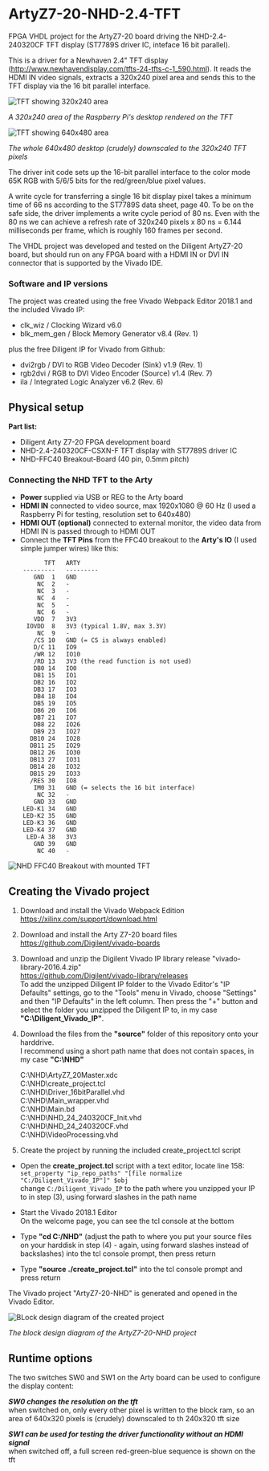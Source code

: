 # ArtyZ7-20-NHD-2.4-TFT
FPGA VHDL project for the ArtyZ7-20 board driving the NHD-2.4-240320CF TFT display (ST7789S driver IC, inteface 16 bit parallel).

This is a driver for a Newhaven 2.4" TFT display (http://www.newhavendisplay.com/tfts-24-tfts-c-1_590.html). It reads the HDMI IN video signals, extracts a 320x240 pixel area and sends this to the TFT display via the 16 bit parallel interface.

![TFT showing 320x240 area](/images/raspberry-desktop-320x240.jpg)

*A 320x240 area of the Raspberry Pi's desktop rendered on the TFT*

![TFT showing 640x480 area](/images/raspberry-desktop-640x480.jpg) 

*The whole 640x480 desktop (crudely) downscaled to the 320x240 TFT pixels*

The driver init code sets up the 16-bit parallel interface to the color mode 65K RGB with 5/6/5 bits for the red/green/blue pixel values.

A write cycle for transferring a single 16 bit display pixel takes a minimum time of 66 ns according to the ST7789S data sheet, page 40. To be on the safe side, the driver implements a write cycle period of 80 ns. Even with the 80 ns we can achieve a refresh rate of 320x240 pixels x 80 ns = 6.144 milliseconds per frame, which is roughly 160 frames per second.

The VHDL project was developed and tested on the Diligent ArtyZ7-20 board, but should run on any FPGA board with a HDMI IN or DVI IN connector that is supported by the Vivado IDE.

### Software and IP versions

The project was created using the free Vivado Webpack Editor 2018.1 and the included Vivado IP:

* clk_wiz / Clocking Wizard v6.0
* blk_mem_gen / Block Memory Generator v8.4 (Rev. 1)

plus the free Diligent IP for Vivado from Github:

* dvi2rgb / DVI to RGB Video Decoder (Sink) v1.9 (Rev. 1)
* rgb2dvi / RGB to DVI Video Encoder (Source) v1.4 (Rev. 7)
* ila / Integrated Logic Analyzer v6.2 (Rev. 6) 

## Physical setup

**Part list:**

* Diligent Arty Z7-20 FPGA development board
* NHD-2.4-240320CF-CSXN-F TFT display with ST7789S driver IC
* NHD-FFC40 Breakout-Board (40 pin, 0.5mm pitch)


### Connecting the NHD TFT to the Arty

* **Power** supplied via USB or REG to the Arty board
* **HDMI IN** connected to video source, max 1920x1080 @ 60 Hz (I used a Raspberry Pi for testing, resolution set to 640x480)
* **HDMI OUT (optional)** connected to external monitor, the video data from HDMI IN is passed through to HDMI OUT
* Connect the **TFT Pins** from the FFC40 breakout to the **Arty's IO** (I used simple jumper wires) like this:  
```
          TFT   ARTY  
    ---------   ---------   
       GND  1   GND  
        NC  2   -  
        NC  3   -    
        NC  4   -  
        NC  5   -   
        NC  6   -  
       VDD  7   3V3   
     IOVDD  8   3V3 (typical 1.8V, max 3.3V)   
        NC  9   -   
       /CS 10   GND (= CS is always enabled)   
       D/C 11   IO9   
       /WR 12   IO10   
       /RD 13   3V3 (the read function is not used)   
       DB0 14   IO0   
       DB1 15   IO1   
       DB2 16   IO2   
       DB3 17   IO3   
       DB4 18   IO4   
       DB5 19   IO5   
       DB6 20   IO6   
       DB7 21   IO7   
       DB8 22   IO26   
       DB9 23   IO27   
      DB10 24   IO28   
      DB11 25   IO29   
      DB12 26   IO30   
      DB13 27   IO31   
      DB14 28   IO32   
      DB15 29   IO33   
      /RES 30   IO8   
       IM0 31   GND (= selects the 16 bit interface)   
        NC 32   -   
       GND 33   GND   
    LED-K1 34   GND   
    LED-K2 35   GND   
    LED-K3 36   GND   
    LED-K4 37   GND   
     LED-A 38   3V3   
       GND 39   GND   
        NC 40   -    
```
![NHD FFC40 Breakout with mounted TFT](/images/NHD_FFC40_Breakout.jpg)

## Creating the Vivado project

1. Download and install the Vivado Webpack Edition  
https://xilinx.com/support/download.html

2. Download and install the Arty Z7-20 board files  
https://github.com/Digilent/vivado-boards

3. Download and unzip the Digilent Vivado IP library release "vivado-library-2016.4.zip"  
https://github.com/Digilent/vivado-library/releases  
To add the unzipped Diligent IP folder to the Vivado Editor's "IP Defaults" settings, go to the "Tools" menu in Vivado, choose "Settings" and then "IP Defaults" in the left column. Then press the "+" button and select the folder you unzipped the Diligent IP to, in my case **"C:\Diligent_Vivado_IP"**.

4. Download the files from the **"source"** folder of this repository onto your harddrive.  
I recommend using a short path name that does not contain spaces, in my case **"C:\NHD"**  

    C:\NHD\ArtyZ7_20Master.xdc  
    C:\NHD\create_project.tcl  
    C:\NHD\Driver_16bitParallel.vhd  
    C:\NHD\Main_wrapper.vhd  
    C:\NHD\Main.bd  
    C:\NHD\NHD_24_240320CF_Init.vhd  
    C:\NHD\NHD_24_240320CF.vhd  
    C:\NHD\VideoProcessing.vhd  

5. Create the project by running the included create_project.tcl script

* Open the **create_project.tcl** script with a text editor, locate line 158:   
`set_property "ip_repo_paths" "[file normalize "C:/Diligent_Vivado_IP"]" $obj`  
change `C:/Diligent_Vivado_IP` to the path where you unzipped your IP to in step (3), using forward slashes in the path name

* Start the Vivado 2018.1 Editor  
On the welcome page, you can see the tcl console at the bottom

* Type **"cd C:/NHD"** (adjust the path to where you put your source files on your harddisk in step (4) - again, using forward slashes instead of backslashes) into the tcl console prompt, then press return

* Type **"source ./create_project.tcl"** into the tcl console prompt and press return

The Vivado project "ArtyZ7-20-NHD" is generated and opened in the Vivado Editor.

![BLock design diagram of the created project](/images/vivado_block_design.png)

*The block design diagram of the ArtyZ7-20-NHD project*

## Runtime options

The two switches SW0 and SW1 on the Arty board can be used to configure the display content:

***SW0 changes the resolution on the tft***  
when switched on, only every other pixel is written to the block ram, so an area of 640x320 pixels is (crudely) downscaled to th 240x320 tft size

***SW1 can be used for testing the driver functionality without an HDMI signal***  
when switched off, a full screen red-green-blue sequence is shown on the tft


